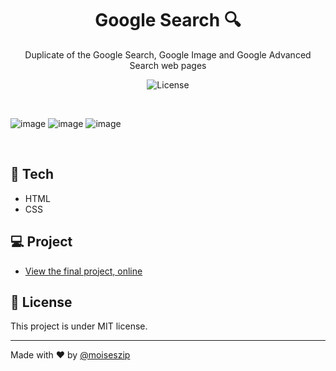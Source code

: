 <h1 align="center"> Google Search 🔍 </h1>

<p align="center">
Duplicate of the Google Search, Google Image and Google Advanced Search web pages</p>

<p align="center">
  <img alt="License" src="https://img.shields.io/static/v1?label=license&message=MIT&color=49AA26&labelColor=000000">
</p>

<br>

![image](https://github.com/moiseszip/googlesearch/assets/57779751/db265aea-ecb0-4306-b026-d38e57bac697)
![image](https://github.com/moiseszip/googlesearch/assets/57779751/ae645800-1808-4950-8e50-f45cd347387f)
![image](https://github.com/moiseszip/googlesearch/assets/57779751/eabc2bb4-0ab3-4f7d-9d38-550297ae7473)


<br>

## 🚀 Tech

- HTML
- CSS

## 💻 Project

- [View the final project, online](https://moiseszip.github.io/googlesearch)

## 📃 License

This project is under MIT license.

---

Made with ♥ by [@moiseszip](https://www.instagram.com/moiseszip/)
